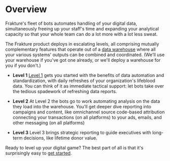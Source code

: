 # Overview

Frakture's fleet of bots automates handling of your digital data, simultaneously freeing up your staff's time and expanding your analytical capacity so that your whole team can do a lot more with a lot less sweat.

The Frakture product deploys in escalating levels, all comprising mutually complementary features that operate out of a [data warehouse](delivery/warehouse/ "Warehouse") where all your various systems' outputs can be combined and coordinated. (We'll use your warehouse if you've got one already, or we'll deploy a warehouse for you if you don't.)

* **Level 1**
[Level 1](level1/level1_intro) gets you started with the benefits of data automation and standardization, with daily refreshes of your organization's lifeblood data. You can think of it as immediate tactical support: let bots take over the tedious spadework of refreshing data reports.

* **Level 2**
At Level 2 the bots go to work automating analysis on the data they load into the warehouse. You'll get deeper dive reporting into campaigns and content, like omnichannel source code-based attribution connecting your transactions (on all platforms) to your ads, emails, and other messaging (on all platforms)

* **Level 3**
Level 3 brings strategic reporting to guide executives with long-term decisions, like lifetime donor value.

Ready to level up your digital game? The best part of all is that it's surprisingly easy to [get started](startup/general).
